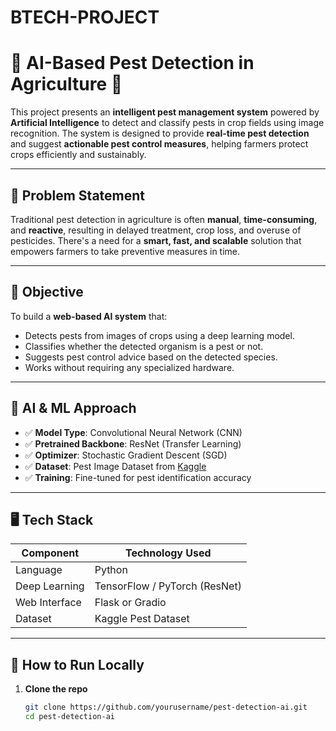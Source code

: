# BTECH-PROJECT
# 🐛 AI-Based Pest Detection in Agriculture 🌱

This project presents an **intelligent pest management system** powered by **Artificial Intelligence** to detect and classify pests in crop fields using image recognition. The system is designed to provide **real-time pest detection** and suggest **actionable pest control measures**, helping farmers protect crops efficiently and sustainably.

---

## 📌 Problem Statement

Traditional pest detection in agriculture is often **manual**, **time-consuming**, and **reactive**, resulting in delayed treatment, crop loss, and overuse of pesticides. There's a need for a **smart, fast, and scalable** solution that empowers farmers to take preventive measures in time.

---

## 🎯 Objective

To build a **web-based AI system** that:
- Detects pests from images of crops using a deep learning model.
- Classifies whether the detected organism is a pest or not.
- Suggests pest control advice based on the detected species.
- Works without requiring any specialized hardware.

---

## 🧠 AI & ML Approach

- ✅ **Model Type**: Convolutional Neural Network (CNN)
- ✅ **Pretrained Backbone**: ResNet (Transfer Learning)
- ✅ **Optimizer**: Stochastic Gradient Descent (SGD)
- ✅ **Dataset**: Pest Image Dataset from [Kaggle](https://www.kaggle.com/)
- ✅ **Training**: Fine-tuned for pest identification accuracy

---

## 🖥️ Tech Stack

| Component       | Technology Used               |
|----------------|-------------------------------|
| Language        | Python                        |
| Deep Learning   | TensorFlow / PyTorch (ResNet) |
| Web Interface   | Flask or Gradio               |
| Dataset         | Kaggle Pest Dataset           |

---

## 🚀 How to Run Locally

1. **Clone the repo**
   ```bash
   git clone https://github.com/yourusername/pest-detection-ai.git
   cd pest-detection-ai
